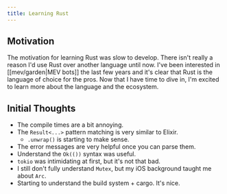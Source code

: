 ```yaml
---
title: Learning Rust
---
```


## Motivation

The motivation for learning Rust was slow to develop. There isn't really a reason I'd use Rust over another language until now. I've been interested in [[mev/garden|MEV bots]] the last few years and it's clear that Rust is the language of choice for the pros. Now that I have time to dive in, I'm excited to learn more about the language and the ecosystem.

## Initial Thoughts

- The compile times are a bit annoying.
- The `Result<...>` pattern matching is very similar to Elixir.
    - `.unwrap()` is starting to make sense.
- The error messages are very helpful once you can parse them.
- Understand the `Ok(())` syntax was useful.
- `tokio` was intimidating at first, but it's not that bad.
- I still don't fully understand `Mutex`, but my iOS background taught me about `Arc`.
- Starting to understand the build system + cargo. It's nice.
